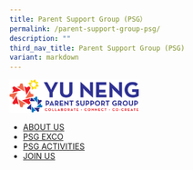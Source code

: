 ```yaml
---
title: Parent Support Group (PSG）
permalink: /parent-support-group-psg/
description: ""
third_nav_title: Parent Support Group (PSG)
variant: markdown
---
```


<img src="/images/PSG__logo.png" style="width:45%">


*   [ABOUT US](/parent-support-group-psg/psg-about-us/)
*   [PSG EXCO](/parent-support-group-psg/psg-exco/)
*   [PSG ACTIVITIES](/parent-support-group-psg/psg-activities/)
*   [JOIN US](/parent-support-group-psg/join-us/)